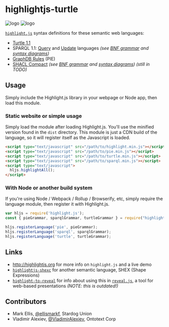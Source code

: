 # highlightjs-turtle

![logo](https://cygri.github.io/rdf-logos/png/turtle-128.png)
![logo](https://cygri.github.io/rdf-logos/png/sparql-128.png)

[`highlight.js`](https://github.com/highlightjs/highlight.js) syntax definitions for these semantic web languages:
- [Turtle 1.1](https://www.w3.org/TR/turtle/)
- SPARQL 1.1: [Query](https://www.w3.org/TR/sparql11-query/) and [Update](https://www.w3.org/TR/sparql11-update/) languages _(see [BNF grammar](https://www.w3.org/TR/sparql11-query/#sparqlGrammar) and [syntax diagrams](http://rawgit2.com/VladimirAlexiev/grammar-diagrams/master/sparql11-grammar.xhtml))_
- [GraphDB Rules](http://graphdb.ontotext.com/documentation/standard/reasoning.html) (PIE)
- [SHACL Compact](https://w3c.github.io/shacl/shacl-compact-syntax/) _(see [BNF grammar](https://github.com/VladimirAlexiev/grammar-diagrams/raw/master/shaclc-grammar.ebnf) and [syntax diagrams](http://rawgit2.com/VladimirAlexiev/grammar-diagrams/master/shaclc-grammar.xhtml))_ _(still in TODO)_

## Usage

Simply include the Highlight.js library in your webpage or Node app, then load this module.

### Static website or simple usage

Simply load the module after loading Highlight.js. You'll use the minified version found in the `dist` directory. This module is just a CDN build of the language, so it will register itself as the Javascript is loaded.

```html
<script type="text/javascript" src="/path/to/highlight.min.js"></script>
<script type="text/javascript" src="/path/to/pie.min.js"></script>
<script type="text/javascript" src="/path/to/turtle.min.js"></script>
<script type="text/javascript" src="/path/to/sparql.min.js"></script>
<script type="text/javascript">
  hljs.highlightAll();
</script>
```

### With Node or another build system

If you're using Node / Webpack / Rollup / Browserify, etc, simply require the language module, then register it with Highlight.js.

```javascript
var hljs = require('highlight.js');
const { pieGrammar, sparqlGrammar, turtleGrammar } = require("highlightjs-turtle");

hljs.registerLanguage('pie', pieGrammar);
hljs.registerLanguage('sparql', sparqlGrammar);
hljs.registerLanguage('turtle', turtleGrammar);
```


## Links
- http://highlightjs.org for more info on `highlight.js` and a live demo
- [`highlightjs-shexc`](https://github.com/highlightjs/highlightjs-shexc) for another semantic language, SHEX (Shape Expressions)
- [`highlight-to-reveal`](https://github.com/VladimirAlexiev/highlight-to-reveal) for info about using this in [`reveal.js`](https://github.com/hakimel/reveal.js), a tool for web-based presentations _(NOTE: this is outdated!)_

## Contributors
- Mark Ellis, [@ellismarkf](https://github.com/ellismarkf), Stardog Union
- Vladimir Alexiev, [@VladimirAlexiev](https://github.com/VladimirAlexiev), Ontotext Corp
